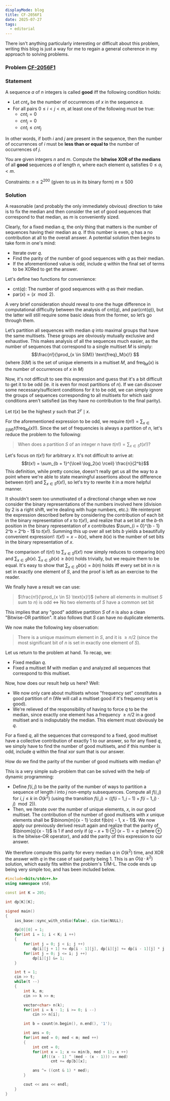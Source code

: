 ```yaml
---
displayMode: blog
title: CF-2056F1
date: 2025-07-27
tags:
  - editorial
---
```


There isn't anything particularly interesting or difficult about this problem, writing this blog is just a way for me to regain a general coherence in my approach to solving problems.

### Problem [CF-2056F1](https://codeforces.com/problemset/problem/2056/F1)

### Statement

A sequence $a$ of $n$ integers is called **good** iff the following condition holds:

- Let $cnt_x$ be the number of occurrences of $x$ in the sequence $a$.
- For all pairs $0 \leq i < j < m$, at least one of the following must be true:
  - $cnt_i = 0$
  - $cnt_j = 0$
  - $cnt_i \leq cnt_j$

In other words, if both $i$ and $j$ are present in the sequence, then the number of occurrences of $i$ must be **less than or equal to** the number of occurrences of $j$.

You are given integers $n$ and $m$. Compute the **bitwise XOR of the medians** of all **good** sequences $a$ of length $n$, where each element $a_i$ satisfies $0 \leq a_i < m$.

Constraints:
$n \leq 2^{200}$ (given to us in its binary form)
$m \leq 500$

### Solution

A reasonable (and probably the only immediately obvious) direction to take is to fix the median and then consider the set of good sequences that correspond to that median, as $m$ is conveniently sized.

Clearly, for a fixed median $q$, the only thing that matters is the number of sequences having their median as $q$. If this number is even, $q$ has a no contribution at all to the overall answer. A potential solution then begins to take form in one's mind:
- Iterate over $q$.
- Find the parity of the number of good sequences with $q$ as their median.
- If the aforementioned value is odd, include $q$ within the final set of terms to be XORed to get the answer.

Let's define two functions for convenience:
- $\text{cnt}(q)$: The number of good sequences with $q$ as their median.
- $\text{par}(x) = (x \mod 2)$.

A very brief consideration should reveal to one the huge difference in computational difficulty between the analysis of $\text{cnt}(q)$, and $\text{par}(\text{cnt}(q))$, but the latter will still require some basic ideas from the former, so let’s go through them.

Let’s partition all sequences with median $q$ into maximal groups that have the same multisets. These groups are obviously mutually exclusive and exhaustive. This makes analysis of all the sequences much easier, as the number of sequences that correspond to a single multiset $M$ is simply: $$\frac{n!}{\prod_{x \in S(M)} \text{freq}_M(x)!} $$
(where $S(M)$ is the set of unique elements in a multiset $M$, and $\text{freq}_M(x)$ is the number of occurrences of $x$ in $M$)

Now, it's not difficult to see this expression and guess that it's a bit difficult to get it to be odd (ie. it is even for most partitions of $n$). If we can discover some necessary/sufficient conditions for it to be odd, we can simply ignore the groups of sequences corresponding to all multisets for which said conditions aren't satisfied (as they have no contribution to the final parity).

Let $t(x)$ be the highest $y$ such that $2^y \mid x$.

For the aforementioned expression to be odd, we require $t(n!) = \sum_{x \in S(M)} t(\text{freq}_M (x)!)$. Since the set of frequencies is always a partition of $n$, let's reduce the problem to the following:

> When does a partition $S$ of an integer $n$ have $t(n!) = \sum_{x \in S} t(x!)$?

Let's focus on $t(x!)$ for arbitrary $x$. It's not difficult to arrive at: $$t(x!) = \sum_{b = 1}^{\lceil \log_2(x) \rceil} \frac{n}{2^b}$$ This definition, while pretty concise, doesn't really get us all the way to a point where we're able to state meaningful assertions about the difference between $t(n!)$ and $\sum_{x \in S} t(x!)$, so let's try to rewrite it in a more helpful manner. 

It shouldn't seem too unmotivated of a directional change when we now consider the binary representations of the numbers involved here (division by 2 is a right shift, we're dealing with huge numbers, etc.): We reinterpret the expression described before by considering the contribution of each bit in the binary representation of $x$ to $t(x!)$, and realize that a set bit at the $b$-th position in the binary representation of $x$ contributes $\sum_{i = 0}^{b - 1} 2^b = 2^b - 1$ to $t(x!)$. Summing this up over all set bits $b$ yields a beautifully convenient expression!: $t(x!) = x - b(x)$, where $b(x)$ is the number of set bits in the binary representation of $x$.

The comparison of $t(n!)$ to $\sum_{x \in S} t(x!)$ now simply reduces to comparing $b(n)$ and $\sum_{x \in S} b(x)$. $\sum_{x \in S} b(x) \geq b(n)$ holds trivially, but we require them to be equal. It's easy to show that $\sum_{x \in S} b(x) = b(n)$ holds iff every set bit in $n$ is set in exactly one element of $S$, and the proof is left as an exercise to the reader.

We finally have a result we can use:

> $\frac{n!}{\prod_{x \in S} \text{x}!}$ (where all elements in multiset $S$ sum to $n$) is odd $\iff$ No two elements of $S$ have a common set bit

This implies that any "good" additive partition $S$ of $n$ is also a clean "Bitwise-OR partition". It also follows that $S$ can have no duplicate elements.

We now make the following key observation:
> There is a unique maximum element in $S$, and it is $\geq n/2$ (since the most significant bit of $n$ is set in exactly one element of $S$).

Let us return to the problem at hand. To recap, we:

- Fixed median $q$.
- Fixed a multiset $M$ with median $q$ and analyzed all sequences that correspond to this multiset.

Now, how does our result help us here? Well:
- We now only care about multisets whose "frequency set" constitutes a good partition of $n$ (We will call a multiset good if it's frequency set is good).
- We're relieved of the responsibility of having to force $q$ to be the median, since exactly one element has a frequency $\geq n/2$ in a good multiset and is indisputably the median. This element must obviously be $q$.

For a fixed $q$, all the sequences that correspond to a fixed, good multiset have a collective contribution of exactly $1$ to our answer, so for any fixed $q$, we simply have to find the number of good multisets, and if this number is odd, include $q$ within the final xor sum that is our answer.

How do we find the parity of the number of good multisets with median $q$?

This is a very simple sub-problem that can be solved with the help of dynamic programming:
- Define $f(i, j)$ to be the parity of the number of ways to partition a sequence of length $i$ into $j$ non-empty subsequences. Compute all $f(i, j)$ for $i, j \leq k$ in $O(k^2)$ (using the transition $f(i, j) = ((f(i - 1, j - 1) + f(i - 1, j) \cdot j) \mod 2)$).
- Then, we iterate over the number of unique elements, $x$, in our good multiset. The contribution of the number of good multisets with $x$ unique elements shall be $\binom{m}{x - 1} \cdot f(b(n) - 1, x - 1)$. We now apply our previously derived result again and realize that the parity of $\binom{q}{x - 1}$ is 1 if and only if $(q - x + 1) \oplus (x - 1) = q$ (where $\oplus$ is the bitwise-OR operator), and add the parity of this expression to our answer.

We therefore compute this parity for every median $q$ in $O(k^2)$ time, and XOR the answer with $q$ in the case of said parity being 1. This is an $O(q \cdot k^2)$ solution, which easily fits within the problem's T/M-L. The code ends up being very simple too, and has been included below.

```cpp
#include<bits/stdc++.h>
using namespace std;

const int K = 205;

int dp[K][K];

signed main()
{
    ios_base::sync_with_stdio(false), cin.tie(NULL);

    dp[0][0] = 1;
    for(int i = 1; i < K; i ++)
    {
        for(int j = 0; j < i; j ++)
            dp[i][j + 1] += dp[i - 1][j], dp[i][j] += dp[i - 1][j] * j;
        for(int j = 0; j <= i; j ++)
            dp[i][j] &= 1;
    }

    int t = 1;
    cin >> t;
    while(t --)
    {
        int k, m;
        cin >> k >> m;

        vector<char> n(k);
        for(int i = k - 1; i >= 0; i --)
            cin >> n[i];

        int b = count(n.begin(), n.end(), '1');

        int ans = 0;
        for(int med = 0; med < m; med ++)
        {
            int cnt = 0;
            for(int x = 1; x <= min(b, med + 1); x ++)
                if(((x - 1) ^ (med - (x - 1))) == med)
                    cnt += dp[b][x];

            ans ^= ((cnt & 1) * med);
        }

        cout << ans << endl;
    }
}
```

